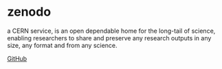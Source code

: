 # zenodo

a CERN service, is an open dependable home for the long-tail of science, enabling researchers to share and preserve any research outputs in any size, any format and from any science.

[GitHub](https://github.com/zenodo/zenodo)